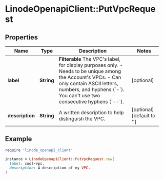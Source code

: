 # LinodeOpenapiClient::PutVpcRequest

## Properties

| Name | Type | Description | Notes |
| ---- | ---- | ----------- | ----- |
| **label** | **String** | __Filterable__ The VPC&#39;s label, for display purposes only.  - Needs to be unique among the Account&#39;s VPCs. - Can only contain ASCII letters, numbers, and hyphens (&#x60;-&#x60;). You can&#39;t use two consecutive hyphens (&#x60;--&#x60;). | [optional] |
| **description** | **String** | A written description to help distinguish the VPC. | [optional][default to &#39;&#39;] |

## Example

```ruby
require 'linode_openapi_client'

instance = LinodeOpenapiClient::PutVpcRequest.new(
  label: cool-vpc,
  description: A description of my VPC.
)
```

